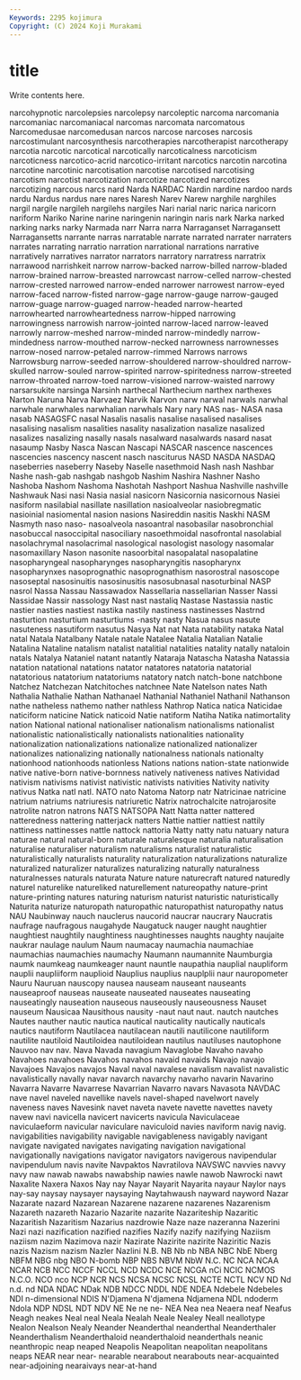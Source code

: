 ```yaml
---
Keywords: 2295 kojimura
Copyright: (C) 2024 Koji Murakami
---
```


# title

Write contents here.



narcohypnotic
narcolepsies narcolepsy narcoleptic narcoma narcomania narcomaniac narcomaniacal narcomas narcomata narcomatous
Narcomedusae narcomedusan narcos narcose narcoses narcosis narcostimulant narcosynthesis narcotherapies narcotherapist
narcotherapy narcotia narcotic narcotical narcotically narcoticalness narcoticism narcoticness narcotico-acrid narcotico-irritant
narcotics narcotin narcotina narcotine narcotinic narcotisation narcotise narcotised narcotising narcotism
narcotist narcotization narcotize narcotized narcotizes narcotizing narcous narcs nard Narda
NARDAC Nardin nardine nardoo nards nardu Nardus nardus nare nares
Naresh Narev Narew narghile narghiles nargil nargile nargileh nargilehs nargiles
Nari narial naric narica naricorn nariform Nariko Narine narine naringenin
naringin naris nark Narka narked narking narks narky Narmada narr
Narra narra Narraganset Narragansett Narragansetts narrante narras narratable narrate narrated
narrater narraters narrates narrating narratio narration narrational narrations narrative narratively
narratives narrator narrators narratory narratress narratrix narrawood narrishkeit narrow narrow-backed
narrow-billed narrow-bladed narrow-brained narrow-breasted narrowcast narrow-celled narrow-chested narrow-crested narrowed narrow-ended
narrower narrowest narrow-eyed narrow-faced narrow-fisted narrow-gage narrow-gauge narrow-gauged narrow-guage narrow-guaged
narrow-headed narrow-hearted narrowhearted narrowheartedness narrow-hipped narrowing narrowingness narrowish narrow-jointed narrow-laced
narrow-leaved narrowly narrow-meshed narrow-minded narrow-mindedly narrow-mindedness narrow-mouthed narrow-necked narrowness narrownesses
narrow-nosed narrow-petaled narrow-rimmed Narrows narrows Narrowsburg narrow-seeded narrow-shouldered narrow-shouldred narrow-skulled
narrow-souled narrow-spirited narrow-spiritedness narrow-streeted narrow-throated narrow-toed narrow-visioned narrow-waisted narrowy narsarsukite
narsinga Narsinh narthecal Narthecium narthex narthexes Narton Naruna Narva Narvaez
Narvik Narvon narw narwal narwals narwhal narwhale narwhales narwhalian narwhals
Nary nary NAS nas- NASA nasa nasab NASAGSFC nasal Nasalis
nasalis nasalise nasalised nasalises nasalising nasalism nasalities nasality nasalization nasalize
nasalized nasalizes nasalizing nasally nasals nasalward nasalwards nasard nasat nasaump
Nasby Nasca Nascan Nascapi NASCAR nascence nascences nascencies nascency nascent
nasch nasciturus NASD NASDA NASDAQ naseberries naseberry Naseby Naselle nasethmoid
Nash nash Nashbar Nashe nash-gab nashgab nashgob Nashim Nashira Nashner
Nasho Nashoba Nashom Nashoma Nashotah Nashport Nashua Nashville nashville Nashwauk
Nasi nasi Nasia nasial nasicorn Nasicornia nasicornous Nasiei nasiform nasilabial
nasillate nasillation nasioalveolar nasiobregmatic nasioinial nasiomental nasion nasions Nasireddin nasitis
Naskhi NASM Nasmyth naso naso- nasoalveola nasoantral nasobasilar nasobronchial nasobuccal
nasoccipital nasociliary nasoethmoidal nasofrontal nasolabial nasolachrymal nasolacrimal nasological nasologist nasology
nasomalar nasomaxillary Nason nasonite nasoorbital nasopalatal nasopalatine nasopharyngeal nasopharynges nasopharyngitis
nasopharynx nasopharynxes nasoprognathic nasoprognathism nasorostral nasoscope nasoseptal nasosinuitis nasosinusitis nasosubnasal
nasoturbinal NASP nasrol Nassa Nassau Nassawadox Nassellaria nassellarian Nasser Nassi
Nassidae Nassir nassology Nast nast nastaliq Nastase Nastassia nastic nastier
nasties nastiest nastika nastily nastiness nastinesses Nastrnd nasturtion nasturtium nasturtiums
-nasty nasty Nasua nasus nasute nasuteness nasutiform nasutus Nasya Nat
nat Nata natability nataka Natal natal Natala Natalbany Natale natale
Natalee Natalia Natalian Natalie Natalina Nataline natalism natalist natalitial natalities
natality natally nataloin natals Natalya Nataniel natant natantly Nataraja Natascha
Natasha Natassia natation natational natations natator natatores natatoria natatorial natatorious
natatorium natatoriums natatory natch natch-bone natchbone Natchez Natchezan Natchitoches natchnee
Nate Natelson nates Nath Nathalia Nathalie Nathan Nathanael Nathanial Nathaniel
Nathanil Nathanson nathe natheless nathemo nather nathless Nathrop Natica natica
Naticidae naticiform naticine Natick naticoid Natie natiform Natiha Natika natimortality
nation National national nationaliser nationalism nationalisms nationalist nationalistic nationalistically nationalists
nationalities nationality nationalization nationalizations nationalize nationalized nationalizer nationalizes nationalizing nationally
nationalness nationals nationalty nationhood nationhoods nationless Nations nations nation-state nationwide
native native-born native-bornness natively nativeness natives Natividad nativism nativisms nativist
nativistic nativists nativities Nativity nativity nativus Natka natl natl. NATO
nato Natoma Natorp natr Natricinae natricine natrium natriums natriuresis natriuretic
Natrix natrochalcite natrojarosite natrolite natron natrons NATS NATSOPA Natt Natta
natter nattered natteredness nattering natterjack natters Nattie nattier nattiest nattily
nattiness nattinesses nattle nattock nattoria Natty natty natu natuary natura
naturae natural natural-born naturale naturalesque naturalia naturalisation naturalise naturaliser naturalism
naturalisms naturalist naturalistic naturalistically naturalists naturality naturalization naturalizations naturalize naturalized
naturalizer naturalizes naturalizing naturally naturalness naturalnesses naturals naturata Nature nature
naturecraft natured naturedly naturel naturelike natureliked naturellement natureopathy nature-print nature-printing
natures naturing naturism naturist naturistic naturistically Naturita naturize naturopath naturopathic
naturopathist naturopathy natus NAU Naubinway nauch nauclerus naucorid naucrar naucrary
Naucratis naufrage naufragous naugahyde Naugatuck nauger naught naughtier naughtiest naughtily
naughtiness naughtinesses naughts naughty naujaite naukrar naulage naulum Naum naumacay
naumachia naumachiae naumachias naumachies naumachy Naumann naumannite Naumburgia naumk naumkeag
naumkeager naunt nauntle naupathia nauplial naupliform nauplii naupliiform nauplioid Nauplius
nauplius nauplplii naur nauropometer Nauru Nauruan nauscopy nausea nauseam nauseant
nauseants nauseaproof nauseas nauseate nauseated nauseates nauseating nauseatingly nauseation nauseous
nauseously nauseousness Nauset nauseum Nausicaa Nausithous nausity -naut naut naut.
nautch nautches Nautes nauther nautic nautica nautical nauticality nautically nauticals
nautics nautiform Nautilacea nautilacean nautili nautilicone nautiliform nautilite nautiloid Nautiloidea
nautiloidean nautilus nautiluses nautophone Nauvoo nav nav. Nava Navada navagium
Navaglobe Navaho navaho Navahoes navahoes Navahos navahos navaid navaids Navajo
navajo Navajoes Navajos navajos Naval naval navalese navalism navalist navalistic
navalistically navally navar navarch navarchy navarho navarin Navarino Navarra Navarre
Navarrese Navarrian Navarro navars Navasota NAVDAC nave navel naveled navellike
navels navel-shaped navelwort navely naveness naves Navesink navet naveta navete
navette navettes navety navew navi navicella navicert navicerts navicula Naviculaceae
naviculaeform navicular naviculare naviculoid navies naviform navig navig. navigabilities navigability
navigable navigableness navigably navigant navigate navigated navigates navigating navigation navigational
navigationally navigations navigator navigators navigerous navipendular navipendulum navis navite Navpaktos
Navratilova NAVSWC navvies navvy navy naw nawab nawabs nawabship nawies
nawle nawob Nawrocki nawt Naxalite Naxera Naxos Nay nay Nayar
Nayarit Nayarita nayaur Naylor nays nay-say naysay naysayer naysaying Naytahwaush
nayward nayword Nazar Nazarate nazard Nazarean Nazarene nazarene nazarenes Nazarenism
Nazareth nazareth Nazario Nazarite nazarite Nazariteship Nazaritic Nazaritish Nazaritism Nazarius
nazdrowie Naze naze nazeranna Nazerini Nazi nazi nazification nazified nazifies
Nazify nazify nazifying Naziism naziism nazim Nazimova nazir Nazirate Nazirite
nazirite Naziritic Nazis nazis Nazism nazism Nazler Nazlini N.B. NB
Nb nb NBA NBC NbE Nberg NBFM NBG nbg NBO
N-bomb NBP NBS NBVM NbW N.C. NC NCA NCAA NCAR
NCB NCC NCCF NCCL NCD NCDC NCE NCGA nCi NCIC
NCMOS N.C.O. NCO nco NCP NCR NCS NCSA NCSC NCSL
NCTE NCTL NCV ND Nd n.d. nd NDA NDAC NDak
NDB NDCC NDDL NDE NDEA Ndebele Ndebeles NDI n-dimensional NDIS
N'Djamena N'djamena Ndjamena NDL ndoderm Ndola NDP NDSL NDT NDV
NE Ne ne ne- NEA Nea nea Neaera neaf Neafus
Neagh neakes Neal neal Neala Nealah Neale Nealey Neall neallotype
Nealon Nealson Nealy Neander Neanderthal neanderthal Neanderthaler Neanderthalism Neanderthaloid neanderthaloid
neanderthals neanic neanthropic neap neaped Neapolis Neapolitan neapolitan neapolitans neaps
NEAR near near- nearable nearabout nearabouts near-acquainted near-adjoining nearaivays near-at-hand
